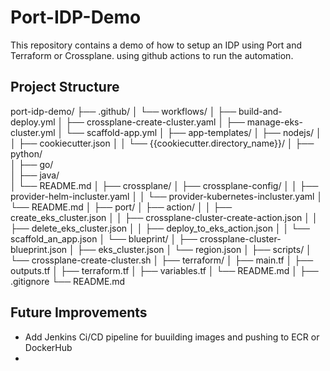 # Port-IDP-Demo

This repository contains a demo of how to setup an IDP using Port and Terraform or Crossplane. using github actions to run the automation.



## Project Structure

port-idp-demo/
├── .github/
│   └── workflows/
│       ├── build-and-deploy.yml
│       ├── crossplane-create-cluster.yaml
│       ├── manage-eks-cluster.yml
│       └── scaffold-app.yml
│
├── app-templates/
│   ├── nodejs/
│   │   ├── cookiecutter.json
│   │   └── {{cookiecutter.directory_name}}/
│   ├── python/           
│   ├── go/              
│   ├── java/            
│   └── README.md
│
├── crossplane/
│   ├── crossplane-config/
│   │   ├── provider-helm-incluster.yaml
│   │   └── provider-kubernetes-incluster.yaml
│   └── README.md
│
├── port/
│   ├── action/
│   │   ├── create_eks_cluster.json
│   │   ├── crossplane-cluster-create-action.json
│   │   ├── delete_eks_cluster.json
│   │   ├── deploy_to_eks_action.json
│   │   └── scaffold_an_app.json
│   └── blueprint/
│       ├── crossplane-cluster-blueprint.json
│       ├── eks_cluster.json
│       └── region.json
│
├── scripts/
│   └── crossplane-create-cluster.sh
│
├── terraform/
│   ├── main.tf
│   ├── outputs.tf
│   ├── terraform.tf
│   ├── variables.tf
│   └── README.md
│
├── .gitignore
└── README.md

## Future Improvements
- Add Jenkins Ci/CD pipeline for buuilding images and pushing to ECR or DockerHub
- 
